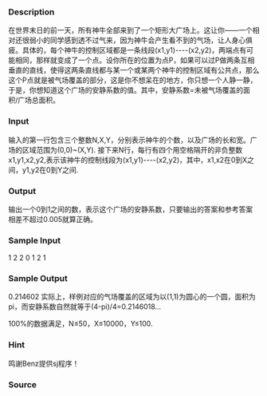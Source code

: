 
### Description
在世界末日的前一天，所有神牛全部来到了一个矩形大广场上。这让你——一个相对还很弱小的同学感到透不过气来，因为神牛会产生看不到的气场，让人身心俱疲。具体的，每个神牛的控制区域都是一条线段(x1,y1)----(x2,y2)，两端点有可能相同，那样就变成了一个点。设你所在的位置为点P，如果可以过P做两条互相垂直的直线，使得这两条直线都与某一个或某两个神牛的控制区域有公共点，那么这个P点就是被气场覆盖的部分，这是你不想呆在的地方，你只想一个人静一静，于是，你想知道这个广场的安静系数的值。其中，安静系数=未被气场覆盖的面积/广场总面积。
### Input
输入的第一行包含三个整数N,X,Y，分别表示神牛的个数，以及广场的长和宽。广场的区域范围为(0,0)~(X,Y). 接下来N行，每行有四个用空格隔开的非负整数x1,y1,x2,y2,表示该神牛的控制线段为(x1,y1)----(x2,y2)，其中，x1,x2在0到X之间，y1,y2在0到Y之间.
### Output
输出一个0到1之间的数，表示这个广场的安静系数，只要输出的答案和参考答案相差不超过0.005就算正确。
### Sample Input
1 2 2
0 1 2 1
### Sample Output
0.214602
实际上，样例对应的气场覆盖的区域为以(1,1)为圆心的一个圆，面积为pi，而安静系数自然就等于(4-pi)/4=0.2146018…

100%的数据满足，N≤50，X≤10000，Y≤100. 

### Hint
鸣谢Benz提供sj程序！
### Source
